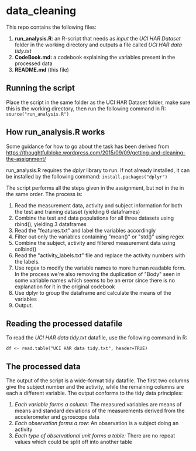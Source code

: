 # data_cleaning

This repo contains the following files:
1. **run_analysis.R**: an R-script that needs as _input_ the *UCI HAR Dataset* folder in the working directory and outputs a file called *UCI HAR data tidy.txt*
2. **CodeBook.md:** a codebook explaining the variables present in the processed data
3. **README.md** (this file)

## Running the script

Place the script in the same folder as the UCI HAR Dataset folder, make sure this is the working directory, then run the following command in R:
`source("run_analysis.R")`

## How run_analysis.R works

Some guidance for how to go about the task has been derived from https://thoughtfulbloke.wordpress.com/2015/09/09/getting-and-cleaning-the-assignment/

run_analysis.R requires the _dplyr_ library to run. If not already installed, it can be installed by the following command:
`install.packages("dplyr")`

The script performs all the steps given in the assignment, but not in the in the same order. The process is:

1. Read the measurement data, activity and subject information for both the test and training dataset (yielding 6 dataframes)
2. Combine the test and data populations for all three datasets using rbind(), yielding 3 dataframes
3. Read the "features.txt" and label the variables accordingly
4. Filter out only the variables containing "mean()" or "std()" using regex
5. Combine the subject, activity and filtered measurement data using colbind()
6. Read the "activity_labels.txt" file and replace the activity numbers with the labels.
7. Use regex to modify the variable names to more human readable form. In the process we're also removing the duplication of "Body" seen in some variable names which seems to be an error since there is no explanation for it in the original codebook
8. Use dplyr to group the dataframe and calculate the means of the variables
9. Output.

## Reading the processed datafile
To read the *UCI HAR data tidy.txt* datafile, use the following command in R:

`df <- read.table("UCI HAR data tidy.txt", header=TRUE)`

## The processed data
The output of the script is a wide-format tidy datafile. The first two columns give the subject number and the activity, while the remaining columns are each a different variable. The output conforms to the tidy data principles:
1. *Each variable forms a column:* The measured variables are means of means and standard deviations of the measurements derived from the accelerometer and gyroscope data
2. *Each observation forms a row:* An observation is a subject doing an activity
3. *Each type of observational unit forms a table:* There are no repeat values which could be split off into another table
